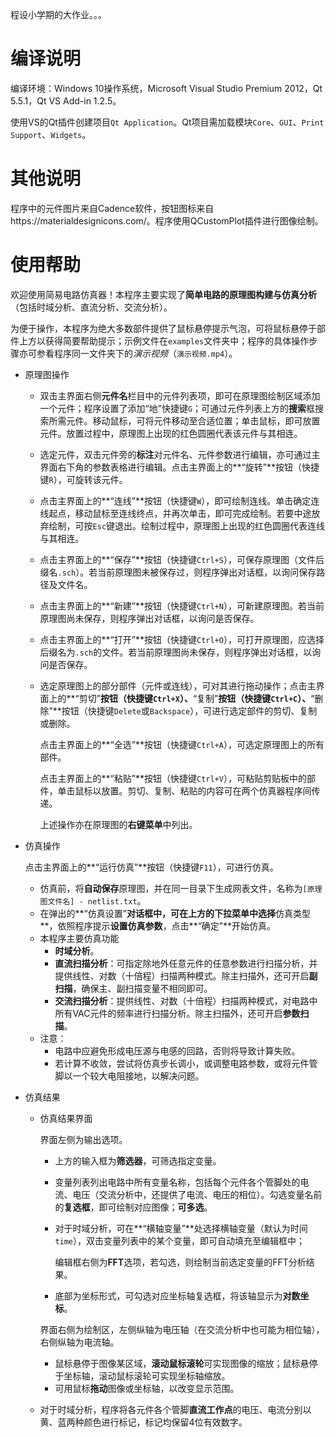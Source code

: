 程设小学期的大作业。。。

# 编译说明

编译环境：Windows 10操作系统，Microsoft Visual Studio Premium 2012，Qt 5.5.1，Qt VS Add-in 1.2.5。

使用VS的Qt插件创建项目`Qt Application`。Qt项目需加载模块`Core`、`GUI`、`Print Support`、`Widgets`。

# 其他说明

程序中的元件图片来自Cadence软件，按钮图标来自https://materialdesignicons.com/。程序使用QCustomPlot插件进行图像绘制。

# 使用帮助

欢迎使用简易电路仿真器！本程序主要实现了**简单电路的原理图构建与仿真分析**（包括时域分析、直流分析、交流分析）。

为便于操作，本程序为绝大多数部件提供了鼠标悬停提示气泡，可将鼠标悬停于部件上方以获得简要帮助提示；示例文件在`examples`文件夹中；程序的具体操作步骤亦可参看程序同一文件夹下的*演示视频*（`演示视频.mp4`）。

- 原理图操作

  - 双击主界面右侧**元件名**栏目中的元件列表项，即可在原理图绘制区域添加一个元件；程序设置了添加“地”快捷键`G`；可通过元件列表上方的**搜索**框搜索所需元件。移动鼠标，可将元件移动至合适位置；单击鼠标，即可放置元件。放置过程中，原理图上出现的红色圆圈代表该元件与其相连。

  - 选定元件，双击元件旁的**标注**对元件名、元件参数进行编辑，亦可通过主界面右下角的参数表格进行编辑。点击主界面上的**“旋转”**按钮（快捷键`R`），可旋转该元件。

  - 点击主界面上的**“连线”**按钮（快捷键`W`），即可绘制连线。单击确定连线起点，移动鼠标至连线终点，并再次单击，即可完成绘制。若要中途放弃绘制，可按`Esc`键退出。绘制过程中，原理图上出现的红色圆圈代表连线与其相连。

  - 点击主界面上的**“保存”**按钮（快捷键`Ctrl+S`），可保存原理图（文件后缀名`.sch`）。若当前原理图未被保存过，则程序弹出对话框，以询问保存路径及文件名。

  - 点击主界面上的**“新建”**按钮（快捷键`Ctrl+N`），可新建原理图。若当前原理图尚未保存，则程序弹出对话框，以询问是否保存。

  - 点击主界面上的**“打开”**按钮（快捷键`Ctrl+O`），可打开原理图，应选择后缀名为`.sch`的文件。若当前原理图尚未保存，则程序弹出对话框，以询问是否保存。

  - 选定原理图上的部分部件（元件或连线），可对其进行拖动操作；点击主界面上的**“剪切”**按钮（快捷键`Ctrl+X`）、**“复制”**按钮（快捷键`Ctrl+C`）、**“删除”**按钮（快捷键`Delete`或`Backspace`），可进行选定部件的剪切、复制或删除。

    点击主界面上的**“全选”**按钮（快捷键`Ctrl+A`），可选定原理图上的所有部件。

    点击主界面上的**“粘贴”**按钮（快捷键`Ctrl+V`），可粘贴剪贴板中的部件，单击鼠标以放置。剪切、复制、粘贴的内容可在两个仿真器程序间传递。

    上述操作亦在原理图的**右键菜单**中列出。

- 仿真操作

  点击主界面上的**“运行仿真”**按钮（快捷键`F11`），可进行仿真。

  - 仿真前，将**自动保存**原理图，并在同一目录下生成网表文件，名称为`[原理图文件名] - netlist.txt`。
  - 在弹出的**“仿真设置”**对话框中，可在上方的下拉菜单中选择**仿真类型**，依照程序提示**设置仿真参数**，点击**“确定”**开始仿真。
  - 本程序主要仿真功能
    - **时域分析**。
    - **直流扫描分析**：可指定除地外任意元件的任意参数进行扫描分析，并提供线性、对数（十倍程）扫描两种模式。除主扫描外，还可开启**副扫描**，确保主、副扫描变量不相同即可。
    - **交流扫描分析**：提供线性、对数（十倍程）扫描两种模式，对电路中所有VAC元件的频率进行扫描分析。除主扫描外，还可开启**参数扫描**。
  - 注意：
    - 电路中应避免形成电压源与电感的回路，否则将导致计算失败。
    - 若计算不收敛，尝试将仿真步长调小，或调整电路参数，或将元件管脚以一个较大电阻接地，以解决问题。

- 仿真结果

  - 仿真结果界面

    界面左侧为输出选项。

    - 上方的输入框为**筛选器**，可筛选指定变量。

    - 变量列表列出电路中所有变量名称，包括每个元件各个管脚处的电流、电压（交流分析中，还提供了电流、电压的相位）。勾选变量名前的**复选框**，即可绘制对应图像；**可多选**。

    - 对于时域分析，可在**“横轴变量”**处选择横轴变量（默认为时间`time`），双击变量列表中的某个变量，即可自动填充至编辑框中；

      编辑框右侧为**FFT**选项，若勾选，则绘制当前选定变量的FFT分析结果。

    - 底部为坐标形式，可勾选对应坐标轴复选框，将该轴显示为**对数坐标**。

    界面右侧为绘制区，左侧纵轴为电压轴（在交流分析中也可能为相位轴），右侧纵轴为电流轴。

    - 鼠标悬停于图像某区域，**滚动鼠标滚轮**可实现图像的缩放；鼠标悬停于坐标轴，滚动鼠标滚轮可实现坐标轴缩放。
    - 可用鼠标**拖动**图像或坐标轴，以改变显示范围。

  - 对于时域分析，程序将各元件各个管脚**直流工作点**的电压、电流分别以黄、蓝两种颜色进行标记，标记均保留4位有效数字。

